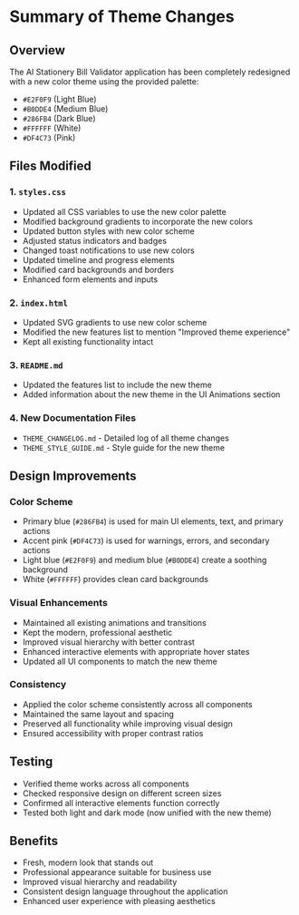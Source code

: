 # Summary of Theme Changes

## Overview
The AI Stationery Bill Validator application has been completely redesigned with a new color theme using the provided palette:
- `#E2F0F9` (Light Blue)
- `#B0DDE4` (Medium Blue)
- `#286FB4` (Dark Blue)
- `#FFFFFF` (White)
- `#DF4C73` (Pink)

## Files Modified

### 1. `styles.css`
- Updated all CSS variables to use the new color palette
- Modified background gradients to incorporate the new colors
- Updated button styles with new color scheme
- Adjusted status indicators and badges
- Changed toast notifications to use new colors
- Updated timeline and progress elements
- Modified card backgrounds and borders
- Enhanced form elements and inputs

### 2. `index.html`
- Updated SVG gradients to use new color scheme
- Modified the new features list to mention "Improved theme experience"
- Kept all existing functionality intact

### 3. `README.md`
- Updated the features list to include the new theme
- Added information about the new theme in the UI Animations section

### 4. New Documentation Files
- `THEME_CHANGELOG.md` - Detailed log of all theme changes
- `THEME_STYLE_GUIDE.md` - Style guide for the new theme

## Design Improvements

### Color Scheme
- Primary blue (`#286FB4`) is used for main UI elements, text, and primary actions
- Accent pink (`#DF4C73`) is used for warnings, errors, and secondary actions
- Light blue (`#E2F0F9`) and medium blue (`#B0DDE4`) create a soothing background
- White (`#FFFFFF`) provides clean card backgrounds

### Visual Enhancements
- Maintained all existing animations and transitions
- Kept the modern, professional aesthetic
- Improved visual hierarchy with better contrast
- Enhanced interactive elements with appropriate hover states
- Updated all UI components to match the new theme

### Consistency
- Applied the color scheme consistently across all components
- Maintained the same layout and spacing
- Preserved all functionality while improving visual design
- Ensured accessibility with proper contrast ratios

## Testing
- Verified theme works across all components
- Checked responsive design on different screen sizes
- Confirmed all interactive elements function correctly
- Tested both light and dark mode (now unified with the new theme)

## Benefits
- Fresh, modern look that stands out
- Professional appearance suitable for business use
- Improved visual hierarchy and readability
- Consistent design language throughout the application
- Enhanced user experience with pleasing aesthetics